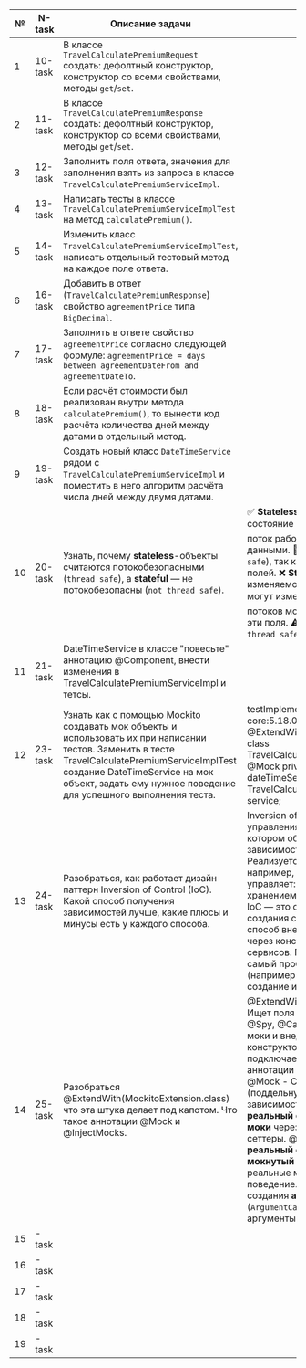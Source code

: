 | №  | N-task  | Описание задачи                                                                                                                                                                                                                                       | Статус                                                                                                                                                                                                                                                                                                                                                                                                                                                                                                                                                                                                                                                                                                   |
|----|---------|-------------------------------------------------------------------------------------------------------------------------------------------------------------------------------------------------------------------------------------------------------|----------------------------------------------------------------------------------------------------------------------------------------------------------------------------------------------------------------------------------------------------------------------------------------------------------------------------------------------------------------------------------------------------------------------------------------------------------------------------------------------------------------------------------------------------------------------------------------------------------------------------------------------------------------------------------------------------------|
| 1  | 10-task | В классе `TravelCalculatePremiumRequest` создать: дефолтный конструктор, конструктор со всеми свойствами, методы `get`/`set`.                                                                                                                         |                                                                                                                                                                                                                                                                                                                                                                                                                                                                                                                                                                                                                                                                                                          |
| 2  | 11-task | В классе `TravelCalculatePremiumResponse` создать: дефолтный конструктор, конструктор со всеми свойствами, методы `get`/`set`.                                                                                                                        |                                                                                                                                                                                                                                                                                                                                                                                                                                                                                                                                                                                                                                                                                                          |
| 3  | 12-task | Заполнить поля ответа, значения для заполнения взять из запроса в классе `TravelCalculatePremiumServiceImpl`.                                                                                                                                         |                                                                                                                                                                                                                                                                                                                                                                                                                                                                                                                                                                                                                                                                                                          |
| 4  | 13-task | Написать тесты в классе `TravelCalculatePremiumServiceImplTest` на метод `calculatePremium()`.                                                                                                                                                        |                                                                                                                                                                                                                                                                                                                                                                                                                                                                                                                                                                                                                                                                                                          |
| 5  | 14-task | Изменить класс `TravelCalculatePremiumServiceImplTest`, написать отдельный тестовый метод на каждое поле ответа.                                                                                                                                      |                                                                                                                                                                                                                                                                                                                                                                                                                                                                                                                                                                                                                                                                                                          |
| 6  | 16-task | Добавить в ответ (`TravelCalculatePremiumResponse`) свойство `agreementPrice` типа `BigDecimal`.                                                                                                                                                      |                                                                                                                                                                                                                                                                                                                                                                                                                                                                                                                                                                                                                                                                                                          |
| 7  | 17-task | Заполнить в ответе свойство `agreementPrice` согласно следующей формуле: `agreementPrice = days between agreementDateFrom and agreementDateTo`.                                                                                                       |                                                                                                                                                                                                                                                                                                                                                                                                                                                                                                                                                                                                                                                                                                          |
| 8  | 18-task | Если расчёт стоимости был реализован внутри метода `calculatePremium()`, то вынести код расчёта количества дней между датами в отдельный метод.                                                                                                       |                                                                                                                                                                                                                                                                                                                                                                                                                                                                                                                                                                                                                                                                                                          |
| 9  | 19-task | Создать новый класс `DateTimeService` рядом с `TravelCalculatePremiumServiceImpl` и поместить в него алгоритм расчёта числа дней между двумя датами.                                                                                                  |                                                                                                                                                                                                                                                                                                                                                                                                                                                                                                                                                                                                                                                                                                          |
| 10 | 20-task | Узнать, почему **stateless**-объекты считаются потокобезопасными (`thread safe`), а **stateful** — не потокобезопасны (`not thread safe`).                                                                                                            | ✅ **Stateless-объекты** Не хранят состояние между вызовами. ➡️ Каждый поток работает с независимыми данными. 🧵 **Потокобезопасны** (`thread safe`), так как нет общих изменяемых полей. ❌ **Stateful-объекты** Хранят изменяемое состояние (поля, которые могут изменяться). ➡️ Несколько потоков могут одновременно изменять эти поля. ⚠️ **Не потокобезопасны** (`not thread safe`) без синхронизации.                                                                                                                                                                                                                                                                                                |
| 11 | 21-task | DateTimeService в классе "повесьте" аннотацию @Component, внести изменения в TravelCalculatePremiumServiceImpl и тетсы.                                                                                                                               |                                                                                                                                                                                                                                                                                                                                                                                                                                                                                                                                                                                                                                                                                                          |
| 12 | 23-task | Узнать как с помощью Mockito создавать мок объекты и использовать их при написании тестов. Заменить в тесте TravelCalculatePremiumServiceImplTest создание DateTimeService на мок объект, задать ему нужное поведение для успешного выполнения теста. | testImplementation("org.mockito:mockito-core:5.18.0")  @ExtendWith(MockitoExtension.class) class TravelCalculatePremiumServiceImplTest { @Mock private DateTimeService dateTimeService; @InjectMocks private TravelCalculatePremiumServiceImpl service;                                                                                                                                                                                                                                                                                                                                                                                                                                                  |
| 13 | 24-task | Разобраться, как работает дизайн паттерн Inversion of Control (IoC). Какой способ получения зависимостей лучше, какие плюсы и минусы есть у каждого способа.                                                                                          | Inversion of Control (инверсия управления) — это принцип, при котором объект не сам создает свои зависимости, а получает их извне. Реализуется через контейнер — например, Spring IoC Container. Он сам управляет: созданием объектов, хранением, внедрением зависимостей. IoC — это способ освободить классы от создания своих зависимостей. Лучший способ внедрения зависимостей — через конструктор, особенно для сервисов. Поля — самый простой, но самый проблемный путь. Контейнер (например Spring) берёт на себя создание и связывание объектов.                                                                                                                                                 |
| 14 | 25-task | Разобраться @ExtendWith(MockitoExtension.class) что эта штука делает под капотом. Что такое аннотации @Mock и @InjectMocks.                                                                                                                           | @ExtendWith(MockitoExtension.class) - Ищет поля с аннотациями @Mock, @Spy, @Captor, @InjectMocks. Создает моки и внедряет их: В поля, конструкторы, cеттеры (setter injection), подключает Mockito к **JUnit 5**, чтобы аннотации работали автоматически. @Mock - Создает **мок-объект** (поддельную реализацию) для зависимости. @InjectMocks - Создает **реальный объект** и **внедряет в него моки** через конструктор, поля или сеттеры. @Spy - Оборачивает **реальный объект** в **частично мокнутый** (spy) — позволяет вызывать реальные методы и переопределять поведение. @Captor - Используется для создания **аргумент-кэптора** (`ArgumentCaptor`) — захватывает аргументы при вызове моков. |
| 15 | -task   |                                                                                                                                                                                                                                                       |                                                                                                                                                                                                                                                                                                                                                                                                                                                                                                                                                                                                                                                                                                          |
| 16 | -task   |                                                                                                                                                                                                                                                       |                                                                                                                                                                                                                                                                                                                                                                                                                                                                                                                                                                                                                                                                                                          |
| 17 | -task   |                                                                                                                                                                                                                                                       |                                                                                                                                                                                                                                                                                                                                                                                                                                                                                                                                                                                                                                                                                                          |
| 18 | -task   |                                                                                                                                                                                                                                                       |                                                                                                                                                                                                                                                                                                                                                                                                                                                                                                                                                                                                                                                                                                          |
| 19 | -task   |                                                                                                                                                                                                                                                       |                                                                                                                                                                                                                                                                                                                                                                                                                                                                                                                                                                                                                                                                                                          |
